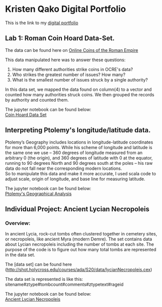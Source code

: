 # Kristen Qako Digital Portfolio


  This is the link to my [digital portfolio](https://kristenqako.github.io/Portfolio/)
  
  ## Lab 1: Roman Coin Hoard Data-Set. 
  
  The data can be found here on [Online Coins of the Roman Empire](http://numismatics.org/ocre/)
  
  This data manipulated here was to answer these questions:
  1. How many different authorities strike coins in OCRE's data?  
  2. Who strikes the greatest number of issues? How many?  
  3. What is the smallest number of issues struck by a single authority?  
  
  In this data set, we mapped the data found on column(4) to a vector and counted how many authorities struck coins.
  We then grouped the records by authority and counted them.
  
  The jupyter notebook can be found below:  
  [Coin Hoard Data Set](https://github.com/KristenQako/clas299/blob/master/exploring-a-data-set.ipynb)  
  
  
  ## Interpreting Ptolemy's longitude/latitude data.  
  
  Ptolemy’s Geography includes locations in longitude-latitude coordinates for more than 6,000 points.
  While his scheme of longitude and latitude is the same one we use – 360 degrees of longitude measured from an arbitrary 0 (the origin), and 360 degrees of latitude with 0 at the equator, running to 90 degrees North and 90 degrees south at the poles – his raw data do not fall near the corresponding modern locations.  
  So to manipulate this data and make it more accurate, I used scala code to adjust scale, origin of longitude, and base line for measuring latitude.  
  
  The jupyter notebook can be found below:  
  [Ptolemy's Geographical Analysis](https://github.com/KristenQako/clas299/blob/master/ptolemy.ipynb)  
  
  ## Individual Project: Ancient Lycian Necropoleis  
  
  ### Overview:  
  In ancient Lycia, rock-cut tombs often clustered together in cemetery sites, or necropoleis, like ancient Myra (modern Demre). The set contains data about Lycian necropoleis including the number of tombs at each site. The purpose of the code is to figure out how many total tombs are represented in the data set.  
  
The [data set] can be found here (http://shot.holycross.edu/courses/ada/S20/data/lycianNecropoleis.cex)  

The data set is represented is like this: sitename#ztype#tombcount#comments#ztypetext#rageid  
  
  The jupyter notebook can be found below:  
  [Ancient Lycian Necropoleis](https://github.com/KristenQako/clas299/blob/master/Ancient-Lycian-Tombs.ipynb)  
  
  
